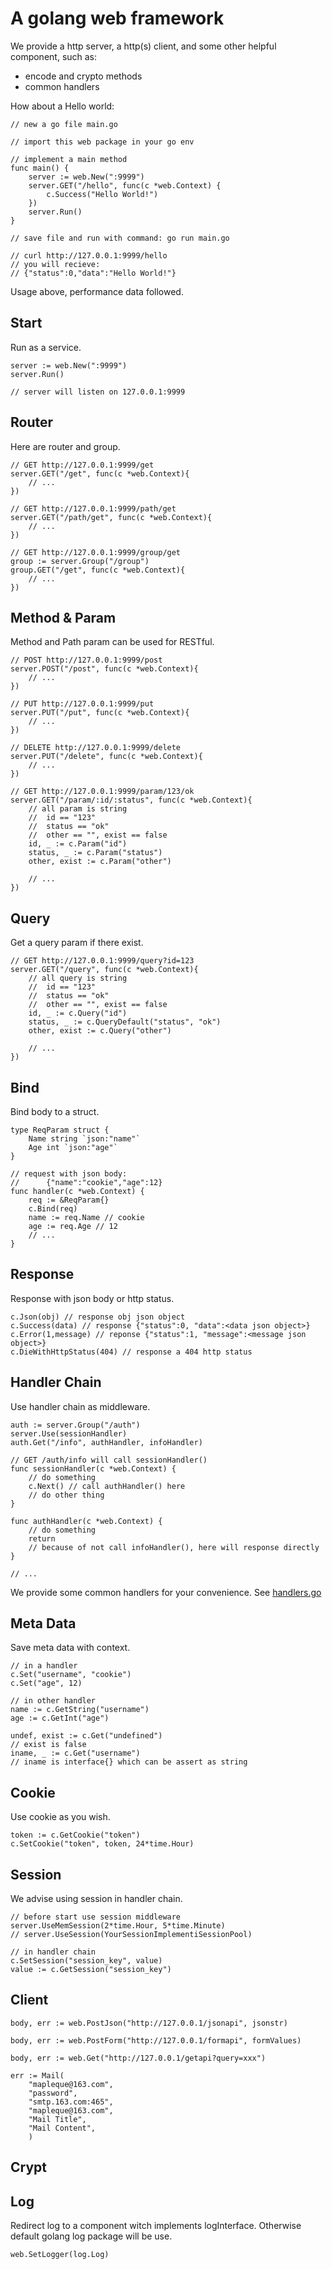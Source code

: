 A golang web framework
====

We provide a http server, a http(s) client, and some other helpful component, such as:

- encode and crypto methods
- common handlers

How about a Hello world:
```
// new a go file main.go

// import this web package in your go env

// implement a main method
func main() {
    server := web.New(":9999")
    server.GET("/hello", func(c *web.Context) {
        c.Success("Hello World!")
    })
    server.Run()
}

// save file and run with command: go run main.go

// curl http://127.0.0.1:9999/hello
// you will recieve:
// {"status":0,"data":"Hello World!"}
```

Usage above, performance data followed.

Start
----

Run as a service.
```
server := web.New(":9999")
server.Run()

// server will listen on 127.0.0.1:9999
```

Router
----

Here are router and group.
```
// GET http://127.0.0.1:9999/get
server.GET("/get", func(c *web.Context){
    // ...
})

// GET http://127.0.0.1:9999/path/get
server.GET("/path/get", func(c *web.Context){
    // ...
})

// GET http://127.0.0.1:9999/group/get
group := server.Group("/group")
group.GET("/get", func(c *web.Context){
    // ...
})

```

Method & Param
----

Method and Path param can be used for RESTful.
```
// POST http://127.0.0.1:9999/post
server.POST("/post", func(c *web.Context){
    // ...
})

// PUT http://127.0.0.1:9999/put
server.PUT("/put", func(c *web.Context){
    // ...
})

// DELETE http://127.0.0.1:9999/delete
server.PUT("/delete", func(c *web.Context){
    // ...
})

// GET http://127.0.0.1:9999/param/123/ok
server.GET("/param/:id/:status", func(c *web.Context){
    // all param is string
    //  id == "123"
    //  status == "ok"
    //  other == "", exist == false
    id, _ := c.Param("id")
    status, _ := c.Param("status")
    other, exist := c.Param("other")

    // ...
})

```

Query
----

Get a query param if there exist.
```
// GET http://127.0.0.1:9999/query?id=123
server.GET("/query", func(c *web.Context){
    // all query is string
    //  id == "123"
    //  status == "ok"
    //  other == "", exist == false
    id, _ := c.Query("id")
    status, _ := c.QueryDefault("status", "ok")
    other, exist := c.Query("other")

    // ...
})
```

Bind
----

Bind body to a struct.
```
type ReqParam struct {
    Name string `json:"name"`
    Age int `json:"age"`
}

// request with json body:
//      {"name":"cookie","age":12}
func handler(c *web.Context) {
    req := &ReqParam{}
    c.Bind(req)
    name := req.Name // cookie
    age := req.Age // 12
    // ...
}
```

Response
----

Response with json body or http status.
```
c.Json(obj) // response obj json object
c.Success(data) // response {"status":0, "data":<data json object>}
c.Error(1,message) // reponse {"status":1, "message":<message json object>}
c.DieWithHttpStatus(404) // response a 404 http status
```

Handler Chain
----

Use handler chain as middleware.
```
auth := server.Group("/auth")
server.Use(sessionHandler)
auth.Get("/info", authHandler, infoHandler)

// GET /auth/info will call sessionHandler()
func sessionHandler(c *web.Context) {
    // do something
    c.Next() // call authHandler() here
    // do other thing
}

func authHandler(c *web.Context) {
    // do something
    return
    // because of not call infoHandler(), here will response directly
}

// ...
```

We provide some common handlers for your convenience. See [handlers.go](handlers.go)

Meta Data
----

Save meta data with context.
```
// in a handler
c.Set("username", "cookie")
c.Set("age", 12)

// in other handler
name := c.GetString("username")
age := c.GetInt("age")

undef, exist := c.Get("undefined")
// exist is false
iname, _ := c.Get("username")
// iname is interface{} which can be assert as string
```

Cookie
----

Use cookie as you wish.
```
token := c.GetCookie("token")
c.SetCookie("token", token, 24*time.Hour)
```

Session
----

We advise using session in handler chain.
```
// before start use session middleware
server.UseMemSession(2*time.Hour, 5*time.Minute)
// server.UseSession(YourSessionImplementiSessionPool)

// in handler chain
c.SetSession("session_key", value)
value := c.GetSession("session_key")
```

Client
----

```
body, err := web.PostJson("http://127.0.0.1/jsonapi", jsonstr)

body, err := web.PostForm("http://127.0.0.1/formapi", formValues)

body, err := web.Get("http://127.0.0.1/getapi?query=xxx")

err := Mail(
    "mapleque@163.com",
    "password",
    "smtp.163.com:465",
    "mapleque@163.com",
    "Mail Title",
    "Mail Content",
    )
```

Crypt
----

Log
----

Redirect log to a component witch implements logInterface. Otherwise default golang log package will be use.
```
web.SetLogger(log.Log)
```


